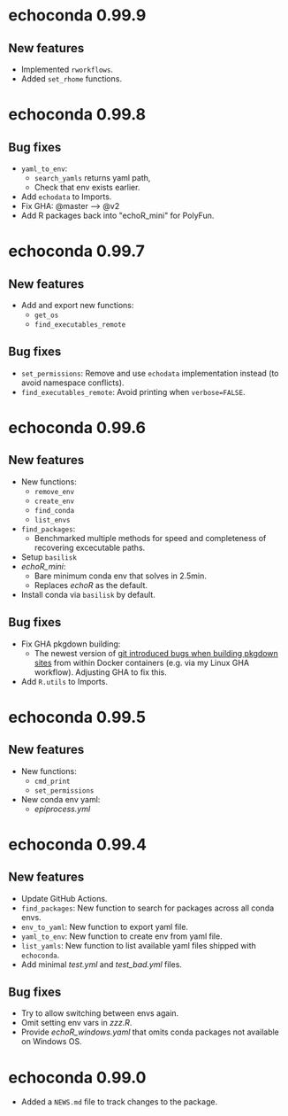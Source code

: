 # echoconda 0.99.9

## New features

* Implemented `rworkflows`. 
* Added `set_rhome` functions.

# echoconda 0.99.8

## Bug fixes 

* `yaml_to_env`:
    - `search_yamls` returns yaml path,
    - Check that env exists earlier.
* Add `echodata` to Imports. 
* Fix GHA: @master --> @v2  
* Add R packages back into "echoR_mini" for PolyFun.

# echoconda 0.99.7

## New features

* Add and export new functions:
    - `get_os`
    - `find_executables_remote`

## Bug fixes

* `set_permissions`: Remove and use `echodata` implementation instead
    (to avoid namespace conflicts). 
* `find_executables_remote`: Avoid printing when `verbose=FALSE`.

# echoconda 0.99.6

## New features

* New functions:
    - `remove_env`
    - `create_env`
    - `find_conda`
    - `list_envs` 
* `find_packages`:
    - Benchmarked multiple methods for speed and completeness 
    of recovering excecutable paths.
* Setup `basilisk`
* *echoR_mini*:
    - Bare minimum conda env that solves in 2.5min.
    - Replaces *echoR* as the default. 
* Install conda via `basilisk` by default. 

## Bug fixes

* Fix GHA pkgdown building: 
    - The newest version of [git introduced bugs when building pkgdown sites](https://github.com/actions/checkout/issues/760) from within Docker containers (e.g. via my Linux GHA workflow). Adjusting GHA to fix this. 
* Add `R.utils` to Imports. 

# echoconda 0.99.5

## New features

* New functions:
    - `cmd_print`
    - `set_permissions`
* New conda env yaml:
    - *epiprocess.yml*  

# echoconda 0.99.4

## New features

* Update GitHub Actions. 
* `find_packages`: New function to search for packages across all conda envs.
* `env_to_yaml`: New function to export yaml file.
* `yaml_to_env`: New function to create env from yaml file. 
* `list_yamls`: New function to list available yaml files shipped with
`echoconda`. 
* Add minimal *test.yml* and *test_bad.yml* files. 

## Bug fixes 

* Try to allow switching between envs again. 
* Omit setting env vars in *zzz.R*. 
* Provide *echoR_windows.yaml* that omits conda packages 
not available on Windows OS.

# echoconda 0.99.0

* Added a `NEWS.md` file to track changes to the package.
